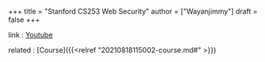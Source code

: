 +++
title = "Stanford CS253 Web Security"
author = ["Wayanjimmy"]
draft = false
+++

link
: [Youtube](https://www.youtube.com/playlist?list=PLMF2PpA06Sb26oYT-dfNOt3Y4wwoLAho0)

related
: [Course]({{<relref "20210818115002-course.md#" >}})
